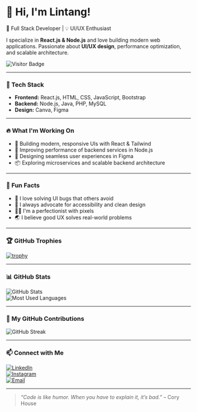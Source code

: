 # 👋 Hi, I'm Lintang!  
🚀 Full Stack Developer | 💡 UI/UX Enthusiast  

I specialize in **React.js & Node.js** and love building modern web applications. Passionate about **UI/UX design**, performance optimization, and scalable architecture.  

![Visitor Badge](https://komarev.com/ghpvc/?username=lintangms&style=flat-square&color=blue)

---

### 🔧 Tech Stack  
- **Frontend:** React.js, HTML, CSS, JavaScript, Bootstrap  
- **Backend:** Node.js, Java, PHP, MySQL  
- **Design:** Canva, Figma    

---

### 🔥 What I'm Working On  
- 🔨 Building modern, responsive UIs with React & Tailwind  
- 🚀 Improving performance of backend services in Node.js  
- 🎨 Designing seamless user experiences in Figma  
- 📦 Exploring microservices and scalable backend architecture  

---

### 🎯 Fun Facts  
- 🧠 I love solving UI bugs that others avoid  
- 💬 I always advocate for accessibility and clean design  
- 🤹‍♂️ I'm a perfectionist with pixels  
- 🌏 I believe good UX solves real-world problems  

---

### 🏆 GitHub Trophies  
[![trophy](https://github-profile-trophy.vercel.app/?username=lintangms&theme=tokyonight)](https://github.com/ryo-ma/github-profile-trophy)

---

### 📊 GitHub Stats  
![GitHub Stats](https://github-readme-stats.vercel.app/api?username=lintangms&show_icons=true&theme=tokyonight)  
![Most Used Languages](https://github-readme-stats.vercel.app/api/top-langs/?username=lintangms&layout=compact&theme=tokyonight)

---

### 🌱 My GitHub Contributions  
![GitHub Streak](https://streak-stats.demolab.com?user=lintangms&theme=tokyonight&hide_border=true)

---

### 📫 Connect with Me  
[![LinkedIn](https://img.shields.io/badge/LinkedIn-0077B5?style=for-the-badge&logo=linkedin&logoColor=white)](https://www.linkedin.com/in/lintang-muhammad-shiddiq-8a7bab286/)  
[![Instagram](https://img.shields.io/badge/Instagram-E4405F?style=for-the-badge&logo=instagram&logoColor=white)](https://www.instagram.com/lintang._.ms/)  
[![Email](https://img.shields.io/badge/Email-D14836?style=for-the-badge&logo=gmail&logoColor=white)](mailto:lintang@example.com)  

---

> _“Code is like humor. When you have to explain it, it’s bad.”_ – Cory House
